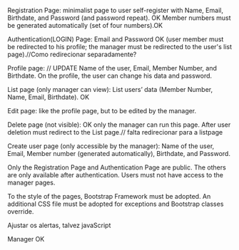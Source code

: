 Registration Page: 
minimalist page to user self-register with Name, Email, Birthdate, and Password (and password repeat). OK
Member numbers must be generated automatically (set of four numbers).OK


Authentication(LOGIN) Page: 
Email and Password OK
(user member must be redirected to his profile; the manager must be redirected to the user's list page).//Como redirecionar separadamente? 


Profile page: // UPDATE
Name of the user, Email, Member Number, and Birthdate. On the profile, the user can change his data and password.


List page (only manager can view): 
List users’ data (Member Number, Name, Email, Birthdate). OK


Edit page: 
like the profile page, but to be edited by the manager.


Delete page (not visible): OK
only the manager can run this page. After user deletion must redirect to the List page.// falta redirecionar para a listpage


Create user page (only accessible by the manager): 
Name of the user, Email, Member number (generated automatically), Birthdate, and Password.


Only the Registration Page and Authentication Page are public. The others are only available after authentication.
Users must not have access to the manager pages.


To the style of the pages, Bootstrap Framework must be adopted. An additional CSS file must be adopted for exceptions and Bootstrap classes override.

Ajustar os alertas, talvez javaScript

Manager OK